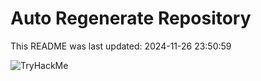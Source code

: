 # Auto Regenerate Repository

This README was last updated: 2024-11-26 23:50:59

 ![TryHackMe](https://tryhackme.com/badge/533634)